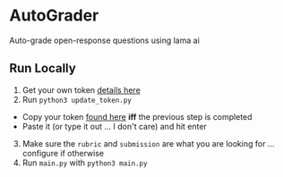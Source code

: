 # AutoGrader
Auto-grade open-response questions using lama ai

## Run Locally
1. Get your own token [details here](https://replicate.com/docs/get-started/python#authenticate)
2. Run `python3 update_token.py`
  * Copy your token [found here](https://replicate.com/account/api-tokens) **iff** the previous step is completed
  * Paste it (or type it out ... I don't care) and hit enter
3. Make sure the `rubric` and `submission` are what you are looking for ... configure if otherwise
4. Run `main.py` with `python3 main.py`
